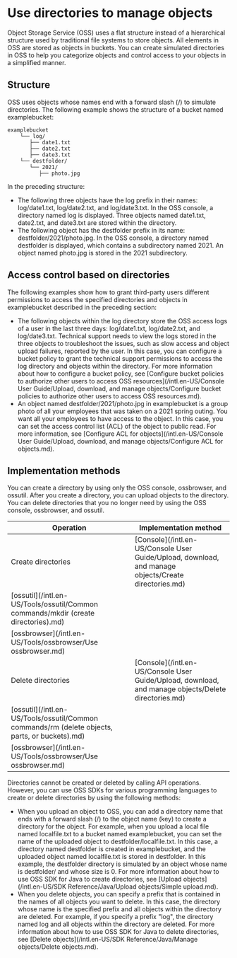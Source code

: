 # Use directories to manage objects

Object Storage Service \(OSS\) uses a flat structure instead of a hierarchical structure used by traditional file systems to store objects. All elements in OSS are stored as objects in buckets. You can create simulated directories in OSS to help you categorize objects and control access to your objects in a simplified manner.

## Structure

OSS uses objects whose names end with a forward slash \(/\) to simulate directories. The following example shows the structure of a bucket named examplebucket:

```
examplebucket
    └── log/
       ├── date1.txt
       ├── date2.txt
       ├── date3.txt
    └── destfolder/
       └── 2021/
          ├── photo.jpg
```

In the preceding structure:

-   The following three objects have the log prefix in their names: log/date1.txt, log/date2.txt, and log/date3.txt. In the OSS console, a directory named log is displayed. Three objects named date1.txt, date2.txt, and date3.txt are stored within the directory.
-   The following object has the destfolder prefix in its name: destfolder/2021/photo.jpg. In the OSS console, a directory named destfolder is displayed, which contains a subdirectory named 2021. An object named photo.jpg is stored in the 2021 subdirectory.

## Access control based on directories

The following examples show how to grant third-party users different permissions to access the specified directories and objects in examplebucket described in the preceding section:

-   The following objects within the log directory store the OSS access logs of a user in the last three days: log/date1.txt, log/date2.txt, and log/date3.txt. Technical support needs to view the logs stored in the three objects to troubleshoot the issues, such as slow access and object upload failures, reported by the user. In this case, you can configure a bucket policy to grant the technical support permissions to access the log directory and objects within the directory. For more information about how to configure a bucket policy, see [Configure bucket policies to authorize other users to access OSS resources](/intl.en-US/Console User Guide/Upload, download, and manage objects/Configure bucket policies to authorize other users to access OSS resources.md).
-   An object named destfolder/2021/photo.jpg in examplebucket is a group photo of all your employees that was taken on a 2021 spring outing. You want all your employees to have access to the object. In this case, you can set the access control list \(ACL\) of the object to public read. For more information, see [Configure ACL for objects](/intl.en-US/Console User Guide/Upload, download, and manage objects/Configure ACL for objects.md).

## Implementation methods

You can create a directory by using only the OSS console, ossbrowser, and ossutil. After you create a directory, you can upload objects to the directory. You can delete directories that you no longer need by using the OSS console, ossbrowser, and ossutil.

|Operation|Implementation method|
|---------|---------------------|
|Create directories|[Console](/intl.en-US/Console User Guide/Upload, download, and manage objects/Create directories.md)|
|[ossutil](/intl.en-US/Tools/ossutil/Common commands/mkdir (create directories).md)|
|[ossbrowser](/intl.en-US/Tools/ossbrowser/Use ossbrowser.md)|
|Delete directories|[Console](/intl.en-US/Console User Guide/Upload, download, and manage objects/Delete directories.md)|
|[ossutil](/intl.en-US/Tools/ossutil/Common commands/rm (delete objects, parts, or buckets).md)|
|[ossbrowser](/intl.en-US/Tools/ossbrowser/Use ossbrowser.md)|

Directories cannot be created or deleted by calling API operations. However, you can use OSS SDKs for various programming languages to create or delete directories by using the following methods:

-   When you upload an object to OSS, you can add a directory name that ends with a forward slash \(/\) to the object name \(key\) to create a directory for the object. For example, when you upload a local file named localfile.txt to a bucket named examplebucket, you can set the name of the uploaded object to destfolder/localfile.txt. In this case, a directory named destfolder is created in examplebucket, and the uploaded object named localfile.txt is stored in destfolder. In this example, the destfolder directory is simulated by an object whose name is destfolder/ and whose size is 0. For more information about how to use OSS SDK for Java to create directories, see [Upload objects](/intl.en-US/SDK Reference/Java/Upload objects/Simple upload.md).
-   When you delete objects, you can specify a prefix that is contained in the names of all objects you want to delete. In this case, the directory whose name is the specified prefix and all objects within the directory are deleted. For example, if you specify a prefix "log", the directory named log and all objects within the directory are deleted. For more information about how to use OSS SDK for Java to delete directories, see [Delete objects](/intl.en-US/SDK Reference/Java/Manage objects/Delete objects.md).

